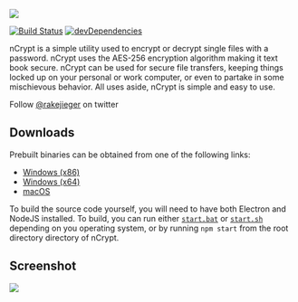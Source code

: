 ![](http://vectr.com/jakerieger/vsisib8liI.png?width=475&height=162&select=vsisib8liIpage0&cache=off)

[![Build Status](https://travis-ci.org/jakerieger/nCrypt.svg?branch=master)](https://travis-ci.org/jakerieger/nCrypt)
[![devDependencies](https://david-dm.org/jakerieger/nCrypt.svg)](https://david-dm.org/jakerieger/nCrypt.svg)

nCrypt is a simple utility used to encrypt or decrypt single files with a password. nCrypt uses the AES-256 encryption algorithm making it text book secure. nCrypt can be used for secure file transfers, keeping things locked up on your personal or work computer, or even to partake in some mischievous behavior. All uses aside, nCrypt is simple and easy to use.

Follow [@rakejieger](https://www.twitter.com/rakejieger) on twitter

## Downloads
Prebuilt binaries can be obtained from one of the following links:

* [Windows (x86)](http://www.domain.com)
* [Windows (x64)](http://www.domain.com)
* [macOS](http://www.domain.com)

To build the source code yourself, you will need to have both Electron and NodeJS installed. To build, you can run either [`start.bat`](https://github.com/jakerieger/nCrypt/blob/master/start.bat) or [`start.sh`](https://github.com/jakerieger/nCrypt/blob/master/start.sh) depending on you operating system, or by running `npm start` from the root directory directory of nCrypt.

## Screenshot
![](http://i.imgur.com/Xk0Tu8S.jpg)

